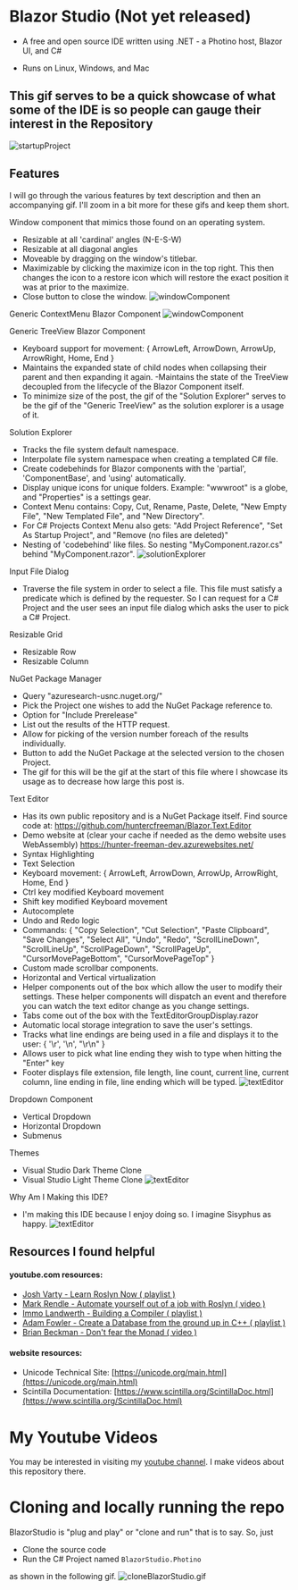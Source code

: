 # Blazor Studio (Not yet released)
- A free and open source IDE written using .NET - a Photino host, Blazor UI, and C#

- Runs on Linux, Windows, and Mac

## This gif serves to be a quick showcase of what some of the IDE is so people can gauge their interest in the Repository

![startupProject](/Images/startupProject.gif)

## Features

I will go through the various features by text description and then an accompanying gif. I'll zoom in a bit more for these gifs and keep them short.

Window component that mimics those found on an operating system.
- Resizable at all 'cardinal' angles (N-E-S-W)
- Resizable at all diagonal angles
- Moveable by dragging on the window's titlebar.
- Maximizable by clicking the maximize icon in the top right. This then changes the icon to a restore icon which will restore the exact position it was at prior to the maximize.
- Close button to close the window.
![windowComponent](/Images/windowComponent.gif)

Generic ContextMenu Blazor Component
![windowComponent](/Images/contextMenuComponent.gif)

Generic TreeView Blazor Component
- Keyboard support for movement: { ArrowLeft, ArrowDown, ArrowUp, ArrowRight, Home, End }
- Maintains the expanded state of child nodes when collapsing their parent and then expanding it again.
-Maintains the state of the TreeView decoupled from the lifecycle of the Blazor Component itself.
- To minimize size of the post, the gif of the "Solution Explorer" serves to be the gif of the "Generic TreeView" as the solution explorer is a usage of it.

Solution Explorer
- Tracks the file system default namespace.
- Interpolate file system namespace when creating a templated C# file.
- Create codebehinds for Blazor components with the 'partial', 'ComponentBase', and 'using' automatically.
- Display unique icons for unique folders. Example: "wwwroot" is a globe, and "Properties" is a settings gear.
- Context Menu contains: Copy, Cut, Rename, Paste, Delete, "New Empty File", "New Templated File", and "New Directory".
- For C# Projects Context Menu also gets: "Add Project Reference", "Set As Startup Project", and "Remove (no files are deleted)"
- Nesting of 'codebehind' like files. So nesting "MyComponent.razor.cs" behind "MyComponent.razor".
![solutionExplorer](/Images/solutionExplorer.gif)

Input File Dialog
- Traverse the file system in order to select a file. This file must satisfy a predicate which is defined by the requester. So I can request for a C# Project and the user sees an input file dialog which asks the user to pick a C# Project.

Resizable Grid
- Resizable Row
- Resizable Column

NuGet Package Manager
- Query "azuresearch-usnc.nuget.org/"
- Pick the Project one wishes to add the NuGet Package reference to.
- Option for "Include Prerelease"
- List out the results of the HTTP request.
- Allow for picking of the version number foreach of the results individually.
- Button to add the NuGet Package at the selected version to the chosen Project.
- The gif for this will be the gif at the start of this file where I showcase its usage as to decrease how large this post is.

Text Editor
- Has its own public repository and is a NuGet Package itself. Find source code at: https://github.com/huntercfreeman/Blazor.Text.Editor 
- Demo website at (clear your cache if needed as the demo website uses WebAssembly) https://hunter-freeman-dev.azurewebsites.net/
- Syntax Highlighting
- Text Selection
- Keyboard movement: { ArrowLeft, ArrowDown, ArrowUp, ArrowRight, Home, End }
- Ctrl key modified Keyboard movement
- Shift key modified Keyboard movement
- Autocomplete
- Undo and Redo logic
- Commands: { "Copy Selection", "Cut Selection", "Paste Clipboard", "Save Changes", "Select All", "Undo", "Redo", "ScrollLineDown", "ScrollLineUp", "ScrollPageDown", "ScrollPageUp", "CursorMovePageBottom", "CursorMovePageTop" }
- Custom made scrollbar components.
- Horizontal and Vertical virtualization
- Helper components out of the box which allow the user to modify their settings. These helper components will dispatch an event and therefore you can watch the text editor change as you change settings.
- Tabs come out of the box with the TextEditorGroupDisplay.razor
- Automatic local storage integration to save the user's settings.
- Tracks what line endings are being used in a file and displays it to the user: { '\r', '\n', "\r\n" }
- Allows user to pick what line ending they wish to type when hitting the "Enter" key
- Footer displays file extension, file length, line count, current line, current column, line ending in file, line ending which will be typed.
![textEditor](/Images/textEditor.gif)

Dropdown Component
- Vertical Dropdown
- Horizontal Dropdown
- Submenus

Themes
- Visual Studio Dark Theme Clone
- Visual Studio Light Theme Clone
![textEditor](/Images/themes.gif)

Why Am I Making this IDE?
- I'm making this IDE because I enjoy doing so. I imagine Sisyphus as happy.
![textEditor](/Images/clipart3420085.png)

## Resources I found helpful

#### youtube.com resources:
  - [Josh Varty - Learn Roslyn Now ( playlist )](https://youtube.com/playlist?list=PLxk7xaZWBdUT23QfaQTCJDG6Q1xx6uHdG)
  - [Mark Rendle - Automate yourself out of a job with Roslyn ( video )](https://www.youtube.com/watch?v=V4zqk4-LL1M)
  - [Immo Landwerth - Building a Compiler ( playlist )](https://youtube.com/playlist?list=PLRAdsfhKI4OWNOSfS7EUu5GRAVmze1t2y)
  - [Adam Fowler - Create a Database from the ground up in C++ ( playlist )](https://youtube.com/playlist?list=PLWoOSZbmib_cr7zRfAkPkoa9m2uYsYDug)
  - [Brian Beckman - Don't fear the Monad ( video )](https://www.youtube.com/watch?v=ZhuHCtR3xq8)

#### website resources:
  - Unicode Technical Site: [https://unicode.org/main.html](https://unicode.org/main.html)
  - Scintilla Documentation: [https://www.scintilla.org/ScintillaDoc.html](https://www.scintilla.org/ScintillaDoc.html)

# My Youtube Videos
You may be interested in visiting my [youtube channel](https://www.youtube.com/channel/UCzhWhqYVP40as1MFUesQM9w). I make videos about this repository there.

# Cloning and locally running the repo

BlazorStudio is "plug and play" or "clone and run" that is to say. So, just 
- Clone the source code 
- Run the C# Project named `BlazorStudio.Photino`

as shown in the following gif.
![cloneBlazorStudio.gif](/Images/RootREADME/cloneGifIntro.gif)